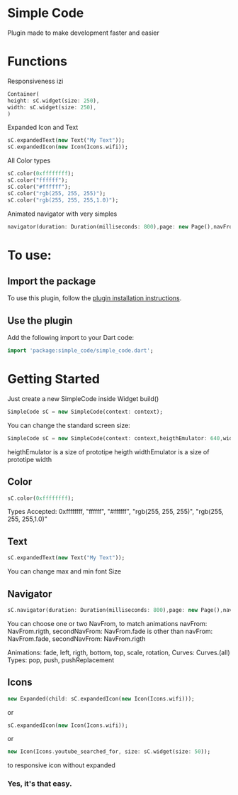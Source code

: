 # Simple Code

Plugin made to make development faster and easier

# Functions
Responsiveness izi
```dart
Container(
height: sC.widget(size: 250),
width: sC.widget(size: 250),
)
```

Expanded Icon and Text
```dart
sC.expandedText(new Text("My Text")); 
sC.expandedIcon(new Icon(Icons.wifi));
```

All Color types
```dart
sC.color(0xffffffff); 
sC.color("ffffff"); 
sC.color("#ffffff"); 
sC.color("rgb(255, 255, 255)"); 
sC.color("rgb(255, 255, 255,1.0)"); 
``` 

Animated navigator with very simples
```dart
navigator(duration: Duration(milliseconds: 800),page: new Page(),navFrom: NavFrom.rigth,curves: Curves.elasticOut); 
``` 

# To use:

## Import the package
To use this plugin, follow the [plugin installation instructions](https://pub.dev/packages/simple_code#-installing-tab-).

## Use the plugin
Add the following import to your Dart code:
```dart
import 'package:simple_code/simple_code.dart';
```
# Getting Started

Just create a new SimpleCode inside Widget build()

```dart
SimpleCode sC = new SimpleCode(context: context);
``` 
You can change the standard screen size: 
```dart
SimpleCode sC = new SimpleCode(context: context,heigthEmulator: 640,widthEmulator: 360);
``` 
heigthEmulator is a size of prototipe heigth
widthEmulator is a size of prototipe width


## Color
```dart
sC.color(0xffffffff); 
``` 
Types Accepted: 0xffffffff, "ffffff", "#ffffff", "rgb(255, 255, 255)", "rgb(255, 255, 255,1.0)"

## Text
```dart
sC.expandedText(new Text("My Text")); 
``` 
You can change max and min font Size

## Navigator
```dart
sC.navigator(duration: Duration(milliseconds: 800),page: new Page(),navFrom: NavFrom.rigth,curves: Curves.elasticOut);
``` 
You can choose one or two NavFrom, to match animations
navFrom: NavFrom.rigth, secondNavFrom: NavFrom.fade is other than navFrom: NavFrom.fade, secondNavFrom: NavFrom.rigth

Animations:
    fade, left, rigth, bottom, top, scale, rotation,
Curves:
    Curves.(all)
Types:
    pop, push, pushReplacement

## Icons
```dart
new Expanded(child: sC.expandedIcon(new Icon(Icons.wifi))); 
``` 
or
```dart
sC.expandedIcon(new Icon(Icons.wifi));
``` 
or
```dart
new Icon(Icons.youtube_searched_for, size: sC.widget(size: 50));
``` 
to responsive icon without expanded

### Yes, it's that easy.